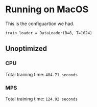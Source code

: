 # Running on MacOS

This is the configuartion we had.

```
train_loader = DataLoader(B=8, T=1024)
```

## Unoptimized

### CPU

Total training time: `484.71 seconds`

### MPS

Total training time: `124.92 seconds`
